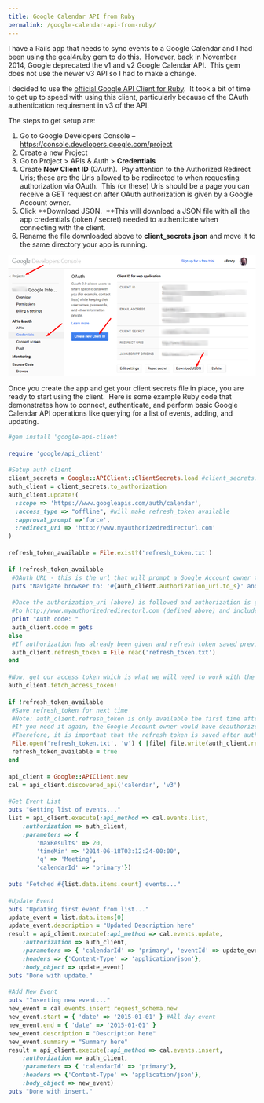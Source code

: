 ```yaml
---
title: Google Calendar API from Ruby
permalink: /google-calendar-api-from-ruby/
---
```


I have a Rails app that needs to sync events to a Google Calendar and I had been using the [gcal4ruby](https://github.com/SeabourneConsulting/GCal4Ruby) gem to do this.  However, back in November 2014, Google deprecated the v1 and v2 Google Calendar API.  This gem does not use the newer v3 API so I had to make a change.

I decided to use the [official Google API Client for Ruby][2].  It took a bit of time to get up to speed with using this client, particularly because of the OAuth authentication requirement in v3 of the API.

The steps to get setup are:

1. Go to Google Developers Console &#8211; <https://console.developers.google.com/project>
2. Create a new Project
3. Go to Project > APIs & Auth > **Credentials**
4. Create **New Client ID** (OAuth).  Pay attention to the Authorized Redirect Uris; these are the Uris allowed to be redirected to when requesting authorization via OAuth.  This (or these) Uris should be a page you can receive a GET request on after OAuth authorization is given by a Google Account owner.
5. Click **Download JSON.  **This will download a JSON file with all the app credentials (token / secret) needed to authenticate when connecting with the client.
6. Rename the file downloaded above to **client_secrets.json** and move it to the same directory your app is running.

<img src="google_developer_console.png" alt="Google Developer Console"/>

Once you create the app and get your client secrets file in place, you are ready to start using the client.  Here is some example Ruby code that demonstrates how to connect, authenticate, and perform basic Google Calendar API operations like querying for a list of events, adding, and updating.

```ruby
#gem install 'google-api-client'

require 'google/api_client'

#Setup auth client
client_secrets = Google::APIClient::ClientSecrets.load #client_secrets.json must be present in current directory!
auth_client = client_secrets.to_authorization
auth_client.update!(
  :scope => 'https://www.googleapis.com/auth/calendar',
  :access_type => "offline", #will make refresh_token available
  :approval_prompt =>'force',
  :redirect_uri => 'http://www.myauthorizedredirecturl.com'
)

refresh_token_available = File.exist?('refresh_token.txt')

if !refresh_token_available
 #OAuth URL - this is the url that will prompt a Google Account owner to give access to this app.
 puts "Navigate browser to: '#{auth_client.authorization_uri.to_s}' and copy/paste auth code after redirect."

 #Once the authorization_uri (above) is followed and authorization is given, a redirect will be made
 #to http://www.myauthorizedredirecturl.com (defined above) and include the auth code in the request url.
 print "Auth code: "
 auth_client.code = gets
else
 #If authorization has already been given and refresh token saved previously, simply set the refresh code here.
 auth_client.refresh_token = File.read('refresh_token.txt')
end

#Now, get our access token which is what we will need to work with the API.
auth_client.fetch_access_token!

if !refresh_token_available
 #Save refresh_token for next time
 #Note: auth_client.refresh_token is only available the first time after OAuth permission is granted.
 #If you need it again, the Google Account owner would have deauthorize your app and you would have to request access again.
 #Therefore, it is important that the refresh token is saved after authenticating the first time!
 File.open('refresh_token.txt', 'w') { |file| file.write(auth_client.refresh_token) }
 refresh_token_available = true
end

api_client = Google::APIClient.new
cal = api_client.discovered_api('calendar', 'v3')

#Get Event List
puts "Getting list of events..."
list = api_client.execute(:api_method => cal.events.list,
	:authorization => auth_client,
	:parameters => {
		'maxResults' => 20,
		'timeMin' => '2014-06-18T03:12:24-00:00',
		'q' => 'Meeting',
		'calendarId' => 'primary'})

puts "Fetched #{list.data.items.count} events..."

#Update Event
puts "Updating first event from list..."
update_event = list.data.items[0]
update_event.description = "Updated Description here"
result = api_client.execute(:api_method => cal.events.update,
	:authorization => auth_client,
	:parameters => { 'calendarId' => 'primary', 'eventId' => update_event.id},
	:headers => {'Content-Type' => 'application/json'},
	:body_object => update_event)
puts "Done with update."

#Add New Event
puts "Inserting new event..."
new_event = cal.events.insert.request_schema.new
new_event.start = { 'date' => '2015-01-01' } #All day event
new_event.end = { 'date' => '2015-01-01' }
new_event.description = "Description here"
new_event.summary = "Summary here"
result = api_client.execute(:api_method => cal.events.insert,
	:authorization => auth_client,
	:parameters => { 'calendarId' => 'primary'},
	:headers => {'Content-Type' => 'application/json'},
	:body_object => new_event)
puts "Done with insert."
```

[2]: https://github.com/google/google-api-ruby-client
